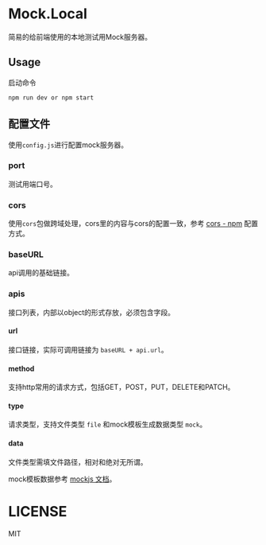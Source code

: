 # Mock.Local

简易的给前端使用的本地测试用Mock服务器。

## Usage

启动命令

```shell
npm run dev or npm start
```

## 配置文件

使用`config.js`进行配置mock服务器。

### port 

测试用端口号。

### cors

使用`cors`包做跨域处理，cors里的内容与cors的配置一致，参考 [cors - npm](https://www.npmjs.com/package/cors) 配置方式。

### baseURL

api调用的基础链接。

### apis

接口列表，内部以object的形式存放，必须包含字段。

#### url

接口链接，实际可调用链接为 `baseURL + api.url`。

#### method

支持http常用的请求方式，包括GET，POST，PUT，DELETE和PATCH。

#### type

请求类型，支持文件类型 `file` 和mock模板生成数据类型 `mock`。

#### data

文件类型需填文件路径，相对和绝对无所谓。

mock模板数据参考 [mockjs 文档](https://github.com/nuysoft/Mock/wiki)。

# LICENSE

MIT
